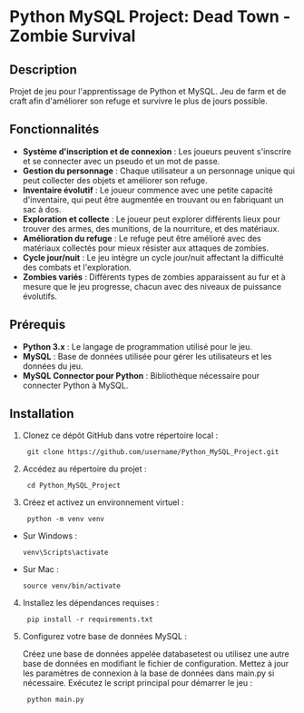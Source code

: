 # Python MySQL Project: Dead Town - Zombie Survival

## Description

Projet de jeu pour l'apprentissage de Python et MySQL. Jeu de farm et de craft afin d'améliorer son refuge et survivre le plus de jours possible.

## Fonctionnalités

- **Système d'inscription et de connexion** : Les joueurs peuvent s'inscrire et se connecter avec un pseudo et un mot de passe.
- **Gestion du personnage** : Chaque utilisateur a un personnage unique qui peut collecter des objets et améliorer son refuge.
- **Inventaire évolutif** : Le joueur commence avec une petite capacité d'inventaire, qui peut être augmentée en trouvant ou en fabriquant un sac à dos.
- **Exploration et collecte** : Le joueur peut explorer différents lieux pour trouver des armes, des munitions, de la nourriture, et des matériaux.
- **Amélioration du refuge** : Le refuge peut être amélioré avec des matériaux collectés pour mieux résister aux attaques de zombies.
- **Cycle jour/nuit** : Le jeu intègre un cycle jour/nuit affectant la difficulté des combats et l'exploration.
- **Zombies variés** : Différents types de zombies apparaissent au fur et à mesure que le jeu progresse, chacun avec des niveaux de puissance évolutifs.

## Prérequis

- **Python 3.x** : Le langage de programmation utilisé pour le jeu.
- **MySQL** : Base de données utilisée pour gérer les utilisateurs et les données du jeu.
- **MySQL Connector pour Python** : Bibliothèque nécessaire pour connecter Python à MySQL.

## Installation

1. Clonez ce dépôt GitHub dans votre répertoire local :
   
	    git clone https://github.com/username/Python_MySQL_Project.git

2. Accédez au répertoire du projet :

	    cd Python_MySQL_Project

3. Créez et activez un environnement virtuel :

	    python -m venv venv

  - Sur Windows :

        venv\Scripts\activate
    
  - Sur Mac :
  
        source venv/bin/activate  

4. Installez les dépendances requises :

	    pip install -r requirements.txt

5. Configurez votre base de données MySQL :

	Créez une base de données appelée databasetest ou utilisez une autre base de données en modifiant le fichier de configuration.
	Mettez à jour les paramètres de connexion à la base de données dans main.py si nécessaire.
	Exécutez le script principal pour démarrer le jeu :

        python main.py 
